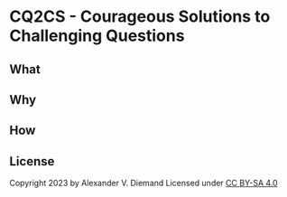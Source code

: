 # CQ2CS - Courageous Solutions to Challenging Questions

## What

## Why

## How

## License

Copyright 2023 by Alexander V. Diemand
Licensed under [CC BY-SA 4.0](https://creativecommons.org/licenses/by-sa/4.0/)
